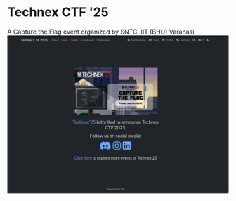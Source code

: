 # Technex CTF '25
A Capture the Flag event organized by SNTC, IIT (BHU) Varanasi.
![!Gay-is-okay](images/technex.png)

